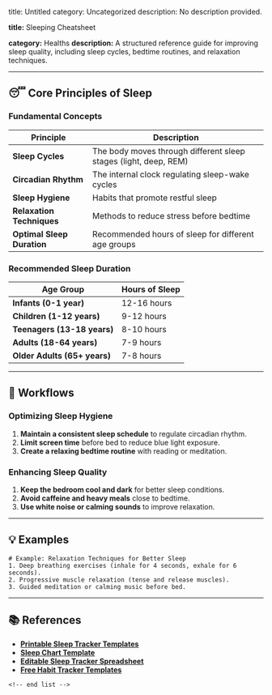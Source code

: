 title: Untitled
category: Uncategorized
description: No description provided.

**title:** Sleeping Cheatsheet

**category:** Healths
**description:** A structured reference guide for improving sleep quality, including sleep cycles, bedtime routines, and relaxation techniques.

---

## 😴 **Core Principles of Sleep**

### **Fundamental Concepts**

| Principle                        | Description                                                      |
| -------------------------------- | ---------------------------------------------------------------- |
| **Sleep Cycles**           | The body moves through different sleep stages (light, deep, REM) |
| **Circadian Rhythm**       | The internal clock regulating sleep-wake cycles                  |
| **Sleep Hygiene**          | Habits that promote restful sleep                                |
| **Relaxation Techniques**  | Methods to reduce stress before bedtime                          |
| **Optimal Sleep Duration** | Recommended hours of sleep for different age groups              |

### **Recommended Sleep Duration**

| Age Group                          | Hours of Sleep |
| ---------------------------------- | -------------- |
| **Infants (0-1 year)**       | 12-16 hours    |
| **Children (1-12 years)**    | 9-12 hours     |
| **Teenagers (13-18 years)**  | 8-10 hours     |
| **Adults (18-64 years)**     | 7-9 hours      |
| **Older Adults (65+ years)** | 7-8 hours      |

---

## 🔄 **Workflows**

### **Optimizing Sleep Hygiene**

1. **Maintain a consistent sleep schedule** to regulate circadian rhythm.
2. **Limit screen time** before bed to reduce blue light exposure.
3. **Create a relaxing bedtime routine** with reading or meditation.

### **Enhancing Sleep Quality**

1. **Keep the bedroom cool and dark** for better sleep conditions.
2. **Avoid caffeine and heavy meals** close to bedtime.
3. **Use white noise or calming sounds** to improve relaxation.

---

## 💡 **Examples**

```plaintext
# Example: Relaxation Techniques for Better Sleep
1. Deep breathing exercises (inhale for 4 seconds, exhale for 6 seconds).  
2. Progressive muscle relaxation (tense and release muscles).  
3. Guided meditation or calming music before bed.  
```

---

## 📚 **References**

- **[Printable Sleep Tracker Templates](https://edit.org/blog/sleep-tracker-templates)**
- **[Sleep Chart Template](https://www.templateroller.com/template/18086/sleep-chart-template.html)**
- **[Editable Sleep Tracker Spreadsheet](https://www.etsy.com/listing/1577502047/editable-sleep-tracker-spreadsheet-daily)**
- **[Free Habit Tracker Templates](https://www.template.net/trackers/habit)**

```
<!-- end list -->
```